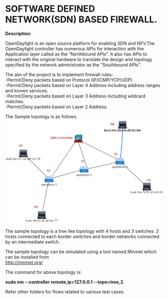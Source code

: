 # **SOFTWARE DEFINED NETWORK(SDN) BASED FIREWALL**.  


**Description**:

OpenDaylight is an open source platform for enabling SDN and NFV.The OpenDaylight controller has numerous APIs for interaction with the Application layer called as the “Northbound APIs”. It also has APIs to interact with the original hardware to translate the design and topology specified by the network administrator as the “Southbound APIs”.

The aim of the project is to implement firewall rules:  
-Permit/Deny packets based on Protocol (IP/ICMP/YCP/UDP).  
-Permit/Deny packets based on Layer 4 Address including address ranges and known services.  
-Permit/Deny packets based on Layer 3 Address including wildcard matches.  
-Permit/Deny packets based on Layer 2 Address.  

The Sample topology is as follows.  
![picture](topo.png )  

The sample topology is a tree like topology with 4 hosts and 3 switches. 2 hosts connected to each border switches and border networks connected by an intermediate switch.  

The sample topology can be simulated using a tool named Mininet which can be installed from  
<http://mininet.org/>  

The command for above topology is:  

**sudo mn --controller remote,ip=127.0.0.1 --topo=tree,2**.    

Refer other folders for flows related to various test cases.  


